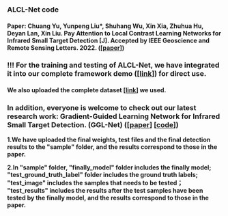 ### ALCL-Net code   
#### Paper: **Chuang Yu**, Yunpeng Liu*, Shuhang Wu, Xin Xia, Zhuhua Hu, Deyan Lan, Xin Liu. Pay Attention to Local Contrast Learning Networks for Infrared Small Target Detection [J]. Accepted by IEEE Geoscience and Remote Sensing Letters. 2022. ([[paper](https://ieeexplore.ieee.org/document/9785618)])  

### !!! For the training and testing of ALCL-Net, we have integrated it into our complete framework demo ([[link](https://github.com/YuChuang1205/MSDA-Net)]) for direct use.

#### We also uploaded the complete dataset [[link](https://github.com/YuChuang1205/SIRST-dataset-MLCL-Net-version)] we used.  

### In addition, everyone is welcome to check out our latest research work: Gradient-Guided Learning Network for Infrared Small Target Detection. (GGL-Net) ([[paper](https://ieeexplore.ieee.org/abstract/document/10230271)] [[code](https://github.com/YuChuang1205/MSDA-Net)])   

**1.We have uploaded the final weights, test files and the final detection results to the "sample" folder, and the results correspond to those in the paper.**     

**2.In "sample" folder, "finally_model" folder includes the finally model; "test_ground_truth_label" folder includes the ground truth labels; "test_image" includes the samples that needs to be tested； "test_results" includes the results after the test samples have been tested by the finally model, and the results correspond to those in the paper.**
